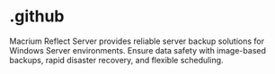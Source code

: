 # .github
Macrium Reflect Server provides reliable server backup solutions for Windows Server environments. Ensure data safety with image-based backups, rapid disaster recovery, and flexible scheduling.
